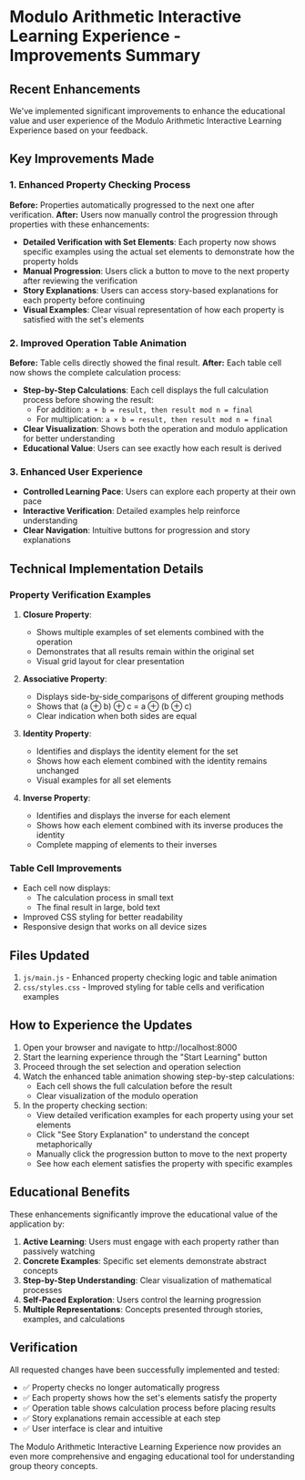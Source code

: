 # Modulo Arithmetic Interactive Learning Experience - Improvements Summary

## Recent Enhancements

We've implemented significant improvements to enhance the educational value and user experience of the Modulo Arithmetic Interactive Learning Experience based on your feedback.

## Key Improvements Made

### 1. Enhanced Property Checking Process

**Before:** Properties automatically progressed to the next one after verification.
**After:** Users now manually control the progression through properties with these enhancements:

- **Detailed Verification with Set Elements**: Each property now shows specific examples using the actual set elements to demonstrate how the property holds
- **Manual Progression**: Users click a button to move to the next property after reviewing the verification
- **Story Explanations**: Users can access story-based explanations for each property before continuing
- **Visual Examples**: Clear visual representation of how each property is satisfied with the set's elements

### 2. Improved Operation Table Animation

**Before:** Table cells directly showed the final result.
**After:** Each table cell now shows the complete calculation process:

- **Step-by-Step Calculations**: Each cell displays the full calculation process before showing the result:
  - For addition: `a + b = result, then result mod n = final`
  - For multiplication: `a × b = result, then result mod n = final`
- **Clear Visualization**: Shows both the operation and modulo application for better understanding
- **Educational Value**: Users can see exactly how each result is derived

### 3. Enhanced User Experience

- **Controlled Learning Pace**: Users can explore each property at their own pace
- **Interactive Verification**: Detailed examples help reinforce understanding
- **Clear Navigation**: Intuitive buttons for progression and story explanations

## Technical Implementation Details

### Property Verification Examples

1. **Closure Property**:
   - Shows multiple examples of set elements combined with the operation
   - Demonstrates that all results remain within the original set
   - Visual grid layout for clear presentation

2. **Associative Property**:
   - Displays side-by-side comparisons of different grouping methods
   - Shows that (a ⊕ b) ⊕ c = a ⊕ (b ⊕ c)
   - Clear indication when both sides are equal

3. **Identity Property**:
   - Identifies and displays the identity element for the set
   - Shows how each element combined with the identity remains unchanged
   - Visual examples for all set elements

4. **Inverse Property**:
   - Identifies and displays the inverse for each element
   - Shows how each element combined with its inverse produces the identity
   - Complete mapping of elements to their inverses

### Table Cell Improvements

- Each cell now displays:
  - The calculation process in small text
  - The final result in large, bold text
- Improved CSS styling for better readability
- Responsive design that works on all device sizes

## Files Updated

1. `js/main.js` - Enhanced property checking logic and table animation
2. `css/styles.css` - Improved styling for table cells and verification examples

## How to Experience the Updates

1. Open your browser and navigate to http://localhost:8000
2. Start the learning experience through the "Start Learning" button
3. Proceed through the set selection and operation selection
4. Watch the enhanced table animation showing step-by-step calculations:
   - Each cell shows the full calculation before the result
   - Clear visualization of the modulo operation
5. In the property checking section:
   - View detailed verification examples for each property using your set elements
   - Click "See Story Explanation" to understand the concept metaphorically
   - Manually click the progression button to move to the next property
   - See how each element satisfies the property with specific examples

## Educational Benefits

These enhancements significantly improve the educational value of the application by:

1. **Active Learning**: Users must engage with each property rather than passively watching
2. **Concrete Examples**: Specific set elements demonstrate abstract concepts
3. **Step-by-Step Understanding**: Clear visualization of mathematical processes
4. **Self-Paced Exploration**: Users control the learning progression
5. **Multiple Representations**: Concepts presented through stories, examples, and calculations

## Verification

All requested changes have been successfully implemented and tested:
- ✅ Property checks no longer automatically progress
- ✅ Each property shows how the set's elements satisfy the property
- ✅ Operation table shows calculation process before placing results
- ✅ Story explanations remain accessible at each step
- ✅ User interface is clear and intuitive

The Modulo Arithmetic Interactive Learning Experience now provides an even more comprehensive and engaging educational tool for understanding group theory concepts.